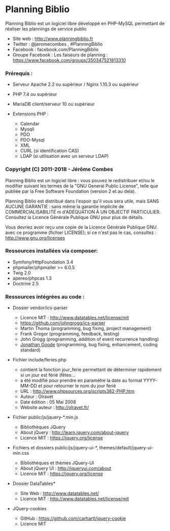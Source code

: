 # Planning Biblio

Planning Biblio est un logiciel libre développé en PHP-MySQL permettant de réaliser les plannings de service public

- Site web : http://www.planningbiblio.fr
- Twitter : @jeromecombes , #PlanningBiblio
- Facebook : facebook.com/PlanningBiblio
- Groupe Facebook : Les faiseurs de planning : https://www.facebook.com/groups/350347521813310

### Prérequis :

- Serveur Apache 2.2 ou supérieur / Nginx 1.10.3 ou supérieur
- PHP 7.4 ou supérieur
- MariaDB client/serveur 10 ou supérieur

- Extensions PHP :
  - Calendar
  - Mysqli
  - PDO
  - PDO-Mysql
  - XML
  - CURL (si identification CAS)
  - LDAP (si utilisation avec un serveur LDAP)

### Copyright (C) 2011-2018 - Jérôme Combes

Planning Biblio est un logiciel libre : vous pouvez le redistribuer et/ou le modifier
suivant les termes de la "GNU General Public License", telle que publiée par la 
Free Software Foundation (version 2 et au dela).

Planning Biblio est distribué dans l'espoir qu'il vous sera utile, mais SANS AUCUNE GARANTIE :
sans même la garantie implicite de COMMERCIALISABILITÉ ni d'ADÉQUATION À UN OBJECTIF PARTICULIER.
Consultez la Licence Générale Publique GNU pour plus de détails.

Vous devriez avoir reçu une copie de la Licence Générale Publique GNU avec ce programme (fichier LICENSE); 
si ce n'est pas le cas, consultez : http://www.gnu.org/licenses

### Ressources installées via composer:

- Symfony/HttpFoundation 3.4
- phpmailer/phpmailer >= 6.0.5
- Twig 2.0
- apereo/phpcas 1.3
- Doctrine 2.5

### Ressources intégrées au code :

- Dossier vendor/ics-parser
	- Licence MIT : http://www.datatables.net/license/mit
 	- https://github.com/johngrogg/ics-parser
 	- Martin Thoma (programming, bug fixing, project management)
 	- Frank Gregor (programming, feedback, testing)
 	- John Grogg (programming, addition of event recurrence handling)
 	- [Jonathan Goode](https://github.com/u01jmg3) (programming, bug fixing, enhancement, coding standard)

- Fichier include/feries.php
 	- contient la fonction jour_ferie permettant de déterminer rapidement si un jour est férié (fêtes...
 	- a été modifié pour prendre en paramètre la date au format YYYY-MM-DD et pour retourner le nom du jour ferié
 	- URL            : http://www.phpsources.org/scripts382-PHP.htm
 	- Auteur         : Olravet
 	- Date édition   : 05 Mai 2008
 	- Website auteur : http://olravet.fr/

- Fichier public/js/jquery-*.min.js
 	- Bibliothèques JQuery
 	- About jQuery : http://learn.jquery.com/about-jquery
 	- Licence MIT : https://jquery.org/license

- Fichiers et dossiers public/js/jquery-ui-*, themes/default/jquery-ui-min.css
 	- Bibliothèques et thèmes JQuery-UI
 	- About jQuery UI : http://jqueryui.com/about
 	- Licence MIT : https://jquery.org/license

- Dossier DataTables*
 	- Site Web : http://www.datatables.net/
 	- Licence MIT : http://www.datatables.net/license/mit

- JQuery-cookies
 	- GitHub : https://github.com/carhartl/jquery-cookie
 	- Licence MIT
